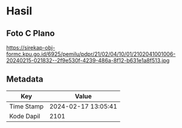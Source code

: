# Hasil

## Foto C Plano

https://sirekap-obj-formc.kpu.go.id/6925/pemilu/pdpr/21/02/04/10/01/2102041001006-20240215-021832--2f9e530f-4239-486a-8f12-b631e1a8f513.jpg


## Metadata

| Key        | Value               |
| ---------- | ------------------- |
| Time Stamp | 2024-02-17 13:05:41 |
| Kode Dapil | 2101                |



